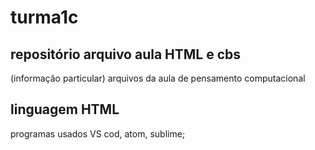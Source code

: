 # turma1c
## repositório arquivo aula HTML e cbs
  (informação particular) arquivos da aula de pensamento computacional
## linguagem HTML
  programas usados VS cod, atom, sublime;

 
